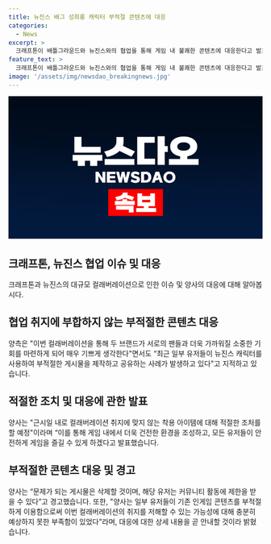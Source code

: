 ```yaml
---
title: 뉴진스 배그 성희롱 캐릭터 부적절 콘텐츠에 대응
categories:
  - News
excerpt: >
  크래프톤이 배틀그라운드와 뉴진스와의 협업을 통해 게임 내 불쾌한 콘텐츠에 대응한다고 발표하였다. 뉴진스 캐릭터를 부적절하게 이용한 경우에 대해 적절한 조치를 취할 예정이며, 부적절한 내용은 삭제되고 해당 유저는 제한될 수 있다고 경고했다. 두 기업은 아티스트의 보호와 건전한 커뮤니티 문화를 존중하며 협업하고자 한다고 강조했다.
feature_text: >
  크래프톤이 배틀그라운드와 뉴진스와의 협업을 통해 게임 내 불쾌한 콘텐츠에 대응한다고 발표하였다. 뉴진스 캐릭터를 부적절하게 이용한 경우에 대해 적절한 조치를 취할 예정이며, 부적절한 내용은 삭제되고 해당 유저는 제한될 수 있다고 경고했다. 두 기업은 아티스트의 보호와 건전한 커뮤니티 문화를 존중하며 협업하고자 한다고 강조했다.
image: '/assets/img/newsdao_breakingnews.jpg'
---
```


<p><img src="/assets/img/newsdao_breakingnews.jpg" alt="koreaapp 속보" /></p>

<h2 data-ke-size="size26">크래프톤, 뉴진스 협업 이슈 및 대응</h2>

<p data-ke-size="size16">크래프톤과 뉴진스의 대규모 컬래버레이션으로 인한 이슈 및 양사의 대응에 대해 알아봅시다.</p>

<h2><b>협업 취지에 부합하지 않는 부적절한 콘텐츠 대응</b></h2>

<p data-ke-size="size16">양측은 "이번 컬래버레이션을 통해 두 브랜드가 서로의 팬들과 더욱 가까워질 소중한 기회를 마련하게 되어 매우 기쁘게 생각한다"면서도 “최근 일부 유저들이 뉴진스 캐릭터를 사용하여 부적절한 게시물을 제작하고 공유하는 사례가 발생하고 있다"고 지적하고 있습니다.</p>

<h2><b>적절한 조치 및 대응에 관한 발표</b></h2>

<p data-ke-size="size16">양사는 "근시일 내로 컬래버레이션 취지에 맞지 않는 착용 아이템에 대해 적절한 조처를 할 예정"이라며 “이를 통해 게임 내에서 더욱 건전한 환경을 조성하고, 모든 유저들이 안전하게 게임을 즐길 수 있게 하겠다고 발표했습니다.</p>

<h2><b>부적절한 콘텐츠 대응 및 경고</b></h2>

<p data-ke-size="size16">양사는 “문제가 되는 게시물은 삭제할 것이며, 해당 유저는 커뮤니티 활동에 제한을 받을 수 있다”고 경고했습니다. 또한, "양사는 일부 유저들이 기존 인게임 콘텐츠를 부적절하게 이용함으로써 이번 컬래버레이션의 취지를 저해할 수 있는 가능성에 대해 충분히 예상하지 못한 부족함이 있었다"라며, 대응에 대한 상세 내용을 곧 안내할 것이라 밝혔습니다.</p>

